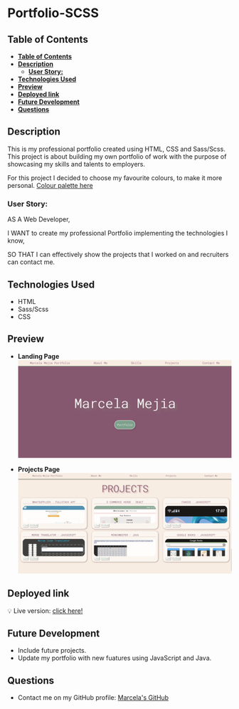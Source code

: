 # **Portfolio-SCSS**

## **Table of Contents** 

  - [**Table of Contents**](#table-of-contents)
  - [**Description**](#description)
    - [**User Story:**](#user-story)
  - [**Technologies Used**](#technologies-used)
  - [**Preview**](#preview)
  - [**Deployed link**](#deployed-link)
  - [**Future Development**](#future-development)
  - [**Questions**](#questions)


## **Description**
This is my professional portfolio created using HTML, CSS and Sass/Scss.
This project is about building my own portfolio of work with the purpose of showcasing my skills and talents to employers. 

For this project I decided to choose my favourite colours, to make it more personal. [Colour palette here](https://colorhunt.co/palette/867070d5b4b4e4d0d0f5ebeb)

### **User Story:**
  AS A Web Developer,

  I WANT to create my professional Portfolio implementing the technologies I know,

  SO THAT I can effectively show the projects that I worked on and recruiters can contact me.


## **Technologies Used**

* HTML
* Sass/Scss
* CSS

## **Preview**
 
* **Landing Page**
![Landing Page](assets/img/portfolio-landing-page.png)

* **Projects Page**
![Projects Page](assets/img/portfolio-projects-section.png)


## **Deployed link**

💡 Live version: [click here!](https://marcelamejiao.github.io/Portfolio-Scss/) 

## **Future Development**

* Include future projects. 
* Update my portfolio with new fuatures using JavaScript and Java.


## **Questions**

* Contact me on my GitHub profile: [Marcela's GitHub](https://github.com/marcelamejiao)

